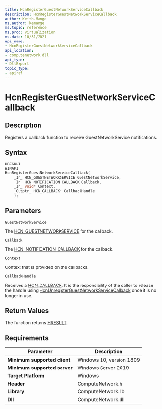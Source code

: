 ```yaml
---
title: HcnRegisterGuestNetworkServiceCallback
description: HcnRegisterGuestNetworkServiceCallback
author: Keith-Mange
ms.author: kemange
ms.topic: reference
ms.prod: virtualization
ms.date: 10/31/2021
api_name:
- HcnRegisterGuestNetworkServiceCallback
api_location:
- computenetwork.dll
api_type:
- DllExport
topic_type:
- apiref
---
```

# HcnRegisterGuestNetworkServiceCallback

## Description

Registers a callback function to receive GuestNetworkService notifications.

## Syntax

```cpp
HRESULT
WINAPI
HcnRegisterGuestNetworkServiceCallback(
    _In_ HCN_GUESTNETWORKSERVICE GuestNetworkService,
    _In_ HCN_NOTIFICATION_CALLBACK Callback,
    _In_ void* Context,
    _Outptr_ HCN_CALLBACK* CallbackHandle
    );
```

## Parameters

`GuestNetworkService`

The [HCN_GUESTNETWORKSERVICE](./HCN_GUESTNETWORKSERVICE.md) for the callback.

`Callback`

The [HCN_NOTIFICATION_CALLBACK](./HCN_NOTIFICATION_CALLBACK.md) for the callback.

`Context`

Context that is provided on the callbacks.

`CallbackHandle`

Receives a [HCN_CALLBACK](./HCN_CALLBACK.md). It is the responsibility of the caller to release the handle using [HcnUnregisterGuestNetworkServiceCallback](./HcnUnregisterGuestNetworkServiceCallback.md) once it is no longer in use.

## Return Values

The function returns [HRESULT](./HCNHResult.md).

## Requirements

|Parameter|Description|
|---|---|
| **Minimum supported client** | Windows 10, version 1809 |
| **Minimum supported server** | Windows Server 2019 |
| **Target Platform** | Windows |
| **Header** | ComputeNetwork.h |
| **Library** | ComputeNetwork.lib |
| **Dll** | ComputeNetwork.dll |

